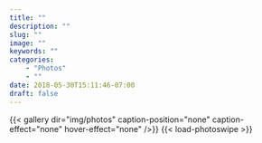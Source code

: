 ```yaml
---
title: ""
description: ""
slug: ""
image: ""
keywords: ""
categories: 
    - "Photos"
    - ""
date: 2018-05-30T15:11:46-07:00
draft: false
---
```


{{< gallery dir="img/photos" caption-position="none" caption-effect="none" hover-effect="none" />}} {{< load-photoswipe >}}
